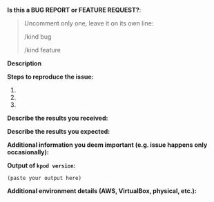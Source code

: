 <!--
---------------------------------------------------
BUG REPORT INFORMATION
---------------------------------------------------
Use the commands below to provide key information from your environment:
You do NOT have to include this information if this is a FEATURE REQUEST
-->

**Is this a BUG REPORT or FEATURE REQUEST?**:

> Uncomment only one, leave it on its own line:
>
> /kind bug
>
> /kind feature

**Description**

<!--
Briefly describe the problem you are having in a few paragraphs.
-->

**Steps to reproduce the issue:**

1.

2.

3.

**Describe the results you received:**


**Describe the results you expected:**


**Additional information you deem important (e.g. issue happens only occasionally):**

**Output of `kpod version`:**

```
(paste your output here)
```

**Additional environment details (AWS, VirtualBox, physical, etc.):**
